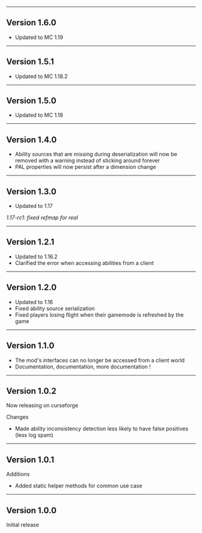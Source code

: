 ------------------------------------------------------
Version 1.6.0
------------------------------------------------------
- Updated to MC 1.19

------------------------------------------------------
Version 1.5.1
------------------------------------------------------
- Updated to MC 1.18.2

------------------------------------------------------
Version 1.5.0
------------------------------------------------------
- Updated to MC 1.18

------------------------------------------------------
Version 1.4.0
------------------------------------------------------
- Ability sources that are missing during deserialization will now be removed with a warning instead of sticking around forever
- PAL properties will now persist after a dimension change

------------------------------------------------------
Version 1.3.0
------------------------------------------------------
- Updated to 1.17

*1.17-rc1: fixed refmap for real*

------------------------------------------------------
Version 1.2.1
------------------------------------------------------
- Updated to 1.16.2
- Clarified the error when accessing abilities from a client

------------------------------------------------------
Version 1.2.0
------------------------------------------------------
- Updated to 1.16
- Fixed ability source serialization
- Fixed players losing flight when their gamemode is refreshed by the game

------------------------------------------------------
Version 1.1.0
------------------------------------------------------
- The mod's interfaces can no longer be accessed from a client world
- Documentation, documentation, more documentation !

------------------------------------------------------
Version 1.0.2
------------------------------------------------------
Now releasing on curseforge

Changes  
- Made ability inconsistency detection less likely to have false positives (less log spam)

------------------------------------------------------
Version 1.0.1
------------------------------------------------------
Additions  
- Added static helper methods for common use case

------------------------------------------------------
Version 1.0.0
------------------------------------------------------
Initial release
